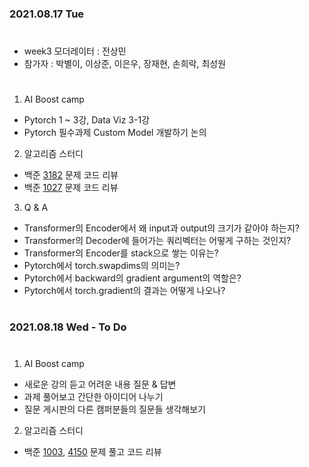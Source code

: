 ### 2021.08.17 Tue  

#
- week3 모더레이터 : 전상민
- 참가자 : 박별이, 이상준, 이은우, 장재현, 손희락, 최성원
#
1. AI Boost camp
- Pytorch 1 ~ 3강, Data Viz 3-1강
- Pytorch 필수과제 Custom Model 개발하기 논의

  
2. 알고리즘 스터디
- 백준 [3182](https://www.acmicpc.net/problem/3182) 문제 코드 리뷰  
- 백준 [1027](https://www.acmicpc.net/problem/1027) 문제 코드 리뷰

  
3. Q & A
- Transformer의 Encoder에서 왜 input과 output의 크기가 같아야 하는지?
- Transformer의 Decoder에 들어가는 쿼리벡터는 어떻게 구하는 것인지?
- Transformer의 Encoder를 stack으로 쌓는 이유는?
- Pytorch에서 torch.swapdims의 의미는?
- Pytorch에서 backward의 gradient argument의 역할은?
- Pytorch에서 torch.gradient의 결과는 어떻게 나오나?  
  
#
### 2021.08.18 Wed - To Do 
#
1. AI Boost camp
- 새로운 강의 듣고 어려운 내용 질문 & 답변
- 과제 풀어보고 간단한 아이디어 나누기
- 질문 게시판의 다른 캠퍼분들의 질문들 생각해보기  


  
2. 알고리즘 스터디
- 백준 [1003](https://www.acmicpc.net/problem/1003), [4150](https://www.acmicpc.net/problem/4150) 문제 풀고 코드 리뷰

